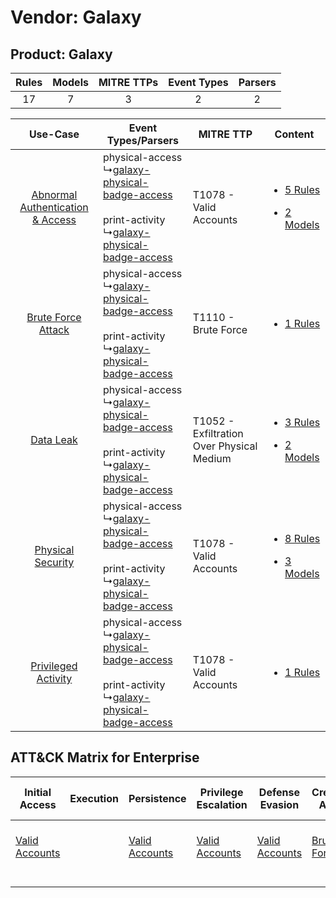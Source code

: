Vendor: Galaxy
==============
Product: Galaxy
---------------
| Rules | Models | MITRE TTPs | Event Types | Parsers |
|:-----:|:------:|:----------:|:-----------:|:-------:|
|  17   |   7    |     3      |      2      |    2    |

|    Use-Case    | Event Types/Parsers    | MITRE TTP    | Content    |
|:----:| ---- | ---- | ---- |
| [Abnormal Authentication & Access](../../../UseCases/uc_abnormal_authentication_&_access.md) |  physical-access<br> ↳[galaxy-physical-badge-access](Ps/pC_galaxyphysicalbadgeaccess.md)<br><br> print-activity<br> ↳[galaxy-physical-badge-access](Ps/pC_galaxyphysicalbadgeaccess.md)<br> | T1078 - Valid Accounts<br>    | [<ul><li>5 Rules</li></ul><ul><li>2 Models</li></ul>](RM/r_m_galaxy_galaxy_Abnormal_Authentication_&_Access.md) |
|    [Brute Force Attack](../../../UseCases/uc_brute_force_attack.md)    |  physical-access<br> ↳[galaxy-physical-badge-access](Ps/pC_galaxyphysicalbadgeaccess.md)<br><br> print-activity<br> ↳[galaxy-physical-badge-access](Ps/pC_galaxyphysicalbadgeaccess.md)<br> | T1110 - Brute Force<br>    | [<ul><li>1 Rules</li></ul>](RM/r_m_galaxy_galaxy_Brute_Force_Attack.md)    |
|    [Data Leak](../../../UseCases/uc_data_leak.md)    |  physical-access<br> ↳[galaxy-physical-badge-access](Ps/pC_galaxyphysicalbadgeaccess.md)<br><br> print-activity<br> ↳[galaxy-physical-badge-access](Ps/pC_galaxyphysicalbadgeaccess.md)<br> | T1052 - Exfiltration Over Physical Medium<br> | [<ul><li>3 Rules</li></ul><ul><li>2 Models</li></ul>](RM/r_m_galaxy_galaxy_Data_Leak.md)    |
|    [Physical Security](../../../UseCases/uc_physical_security.md)    |  physical-access<br> ↳[galaxy-physical-badge-access](Ps/pC_galaxyphysicalbadgeaccess.md)<br><br> print-activity<br> ↳[galaxy-physical-badge-access](Ps/pC_galaxyphysicalbadgeaccess.md)<br> | T1078 - Valid Accounts<br>    | [<ul><li>8 Rules</li></ul><ul><li>3 Models</li></ul>](RM/r_m_galaxy_galaxy_Physical_Security.md)    |
|    [Privileged Activity](../../../UseCases/uc_privileged_activity.md)    |  physical-access<br> ↳[galaxy-physical-badge-access](Ps/pC_galaxyphysicalbadgeaccess.md)<br><br> print-activity<br> ↳[galaxy-physical-badge-access](Ps/pC_galaxyphysicalbadgeaccess.md)<br> | T1078 - Valid Accounts<br>    | [<ul><li>1 Rules</li></ul>](RM/r_m_galaxy_galaxy_Privileged_Activity.md)    |

ATT&CK Matrix for Enterprise
----------------------------
| Initial Access                                                      | Execution | Persistence                                                         | Privilege Escalation                                                | Defense Evasion                                                     | Credential Access                                                | Discovery | Lateral Movement | Collection | Command and Control | Exfiltration                                                                           | Impact |
| ------------------------------------------------------------------- | --------- | ------------------------------------------------------------------- | ------------------------------------------------------------------- | ------------------------------------------------------------------- | ---------------------------------------------------------------- | --------- | ---------------- | ---------- | ------------------- | -------------------------------------------------------------------------------------- | ------ |
| [Valid Accounts](https://attack.mitre.org/techniques/T1078)<br><br> |           | [Valid Accounts](https://attack.mitre.org/techniques/T1078)<br><br> | [Valid Accounts](https://attack.mitre.org/techniques/T1078)<br><br> | [Valid Accounts](https://attack.mitre.org/techniques/T1078)<br><br> | [Brute Force](https://attack.mitre.org/techniques/T1110)<br><br> |           |                  |            |                     | [Exfiltration Over Physical Medium](https://attack.mitre.org/techniques/T1052)<br><br> |        |